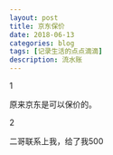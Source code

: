 ```yaml
---
layout: post
title: 京东保价
date: 2018-06-13
categories: blog
tags: [记录生活的点点滴滴]
description: 流水账
---
```


1 

原来京东是可以保价的。

2

二哥联系上我，给了我500



